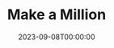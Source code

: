 ---
title: Make a Million
date: 2023-09-08T00:00:00
opening_date: 1960-10-07
closing_date: 1960-10-15
layout: productions
program:
Theatre: Theatre Jacksonville
Venue: Little Theatre
cast:
- Betty Phillips: Joan Harbert
- Mr. Winters: Charles D. Cleghorn, Jr.
- Mrs. Winters: Helen Cochran
- Claire Manning: Juanita Kirkwood
- Sid Gray: Al Pinan
- Howard Conklin: Chris Michel Chiasson
- Bernie Leeds: Warren Zundell
- Harold Fairbanks: Joseph Ferri
- Julie Martin: Celeste Koger
- Mr. Mergenthaler: Marshall Grauer
- General Potter: Paul Galloway
- Lt. Friedlander: Jack Evans
- Ferris: Patrick Molloy
- King: Dick Wright
- Reeves: Keith Walker
- Juliano: Dave Wright
- Shoe Shine Boy: Lanny Troxler
- Window Washer: Dave Wright
- Henry Whipple: David Boyer
- Reardon: Harry A. Schneider
crew:
- Scenery:
  - Maurice Geoffrey
  - Frank Ridge
  - Paul Galloway
  - Al Pinan
  - Peggy Miller
  - Ellen Black
  - Judy Jett
  - Jack Broughton
  - Helen Cochran
  - Dixie Cohen
  - Mary Thornhill
  - Bunni Dunn
  - Merline Galloway
  - Virginia Popwell
  - Gloria Lantz
  - Mary Lee Scrimger
  - Art Logan
  - Glenn H. Logan
  - Sand Gordon
  - Dave Wright
- Stage Manager: Sand Gordon
- Assistant Stage Manager: Dave Wright
- Book-Holder: Helen Cochran
- Lighting:
  - Jack Broughton
  - Bunni Thornhill
  - Norman Howard
- Sound Effects:
  - Laurene Prescott
  - Jack Evans
- Properties:
  - Gayle Swymer
  - Esther Barnes
  - Betty Jones
  - Bunni Thornhill
  - Merline Galloway
  - Joe Ferri
- Wardrobe:
  - Sue Black
  - Claire Zundell
- Make-Up:
  - Elmo Lehman
  - Claire Zundell
  - Mary Lee Scrimger
- New York Skyline painting:
  - Florence Seymour
  - Florence Bennett
  - Joe Ferri
understudies:
orchestra:
---